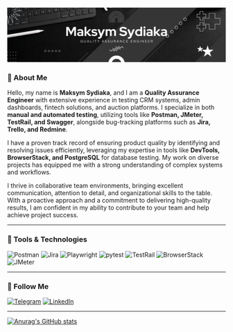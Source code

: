 [![Header](https://github.com/Sydiaka32/Sydiaka32/blob/main/assets/Maksym%20Sydiaka.png)](https://www.linkedin.com/in/maksym-sydiaka-25985424a/)

### 👋 About Me  
Hello, my name is **Maksym Sydiaka**, and I am a **Quality Assurance Engineer** with extensive experience in testing CRM systems, admin dashboards, fintech solutions, and auction platforms. I specialize in both **manual and automated testing**, utilizing tools like **Postman, JMeter, TestRail, and Swagger**, alongside bug-tracking platforms such as **Jira, Trello, and Redmine**.

I have a proven track record of ensuring product quality by identifying and resolving issues efficiently, leveraging my expertise in tools like **DevTools, BrowserStack, and PostgreSQL** for database testing. My work on diverse projects has equipped me with a strong understanding of complex systems and workflows.

I thrive in collaborative team environments, bringing excellent communication, attention to detail, and organizational skills to the table. With a proactive approach and a commitment to delivering high-quality results, I am confident in my ability to contribute to your team and help achieve project success.

---

### 🧰 Tools & Technologies  
![Postman](https://img.shields.io/badge/-Postman-090909?style=for-the-badge&logo=Postman&logoColor=ff6c37)
![Jira](https://img.shields.io/badge/-Jira-090909?style=for-the-badge&logo=Jira&logoColor=0052cc)
![Playwright](https://img.shields.io/badge/-Playwright-090909?style=for-the-badge)
![pytest](https://img.shields.io/badge/-pytest-090909?style=for-the-badge)
![TestRail](https://img.shields.io/badge/-TestRail-090909?style=for-the-badge)
![BrowserStack](https://img.shields.io/badge/-BrowserStack-090909?style=for-the-badge)
![JMeter](https://img.shields.io/badge/-JMeter-090909?style=for-the-badge&logo=apachejmeter&logoColor=D22128)

---

### 🔗 Follow Me  
[![Telegram](https://img.shields.io/badge/-Telegram-090909?style=for-the-badge&logo=telegram&logoColor=27A0D9)](https://t.me/Max_Sidyaka)
[![LinkedIn](https://img.shields.io/badge/-LinkedIn-090909?style=for-the-badge&logo=linkedin&logoColor=0077B5)](https://www.linkedin.com/in/maksym-sydiaka-25985424a/)


---

[![Anurag's GitHub stats](https://github-readme-stats.vercel.app/api?username=Sydiaka32&show_icons=true&theme=tokyonight)](https://github.com/anuraghazra/github-readme-stats)
